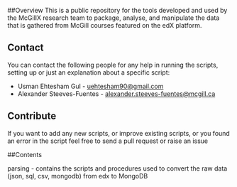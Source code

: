 ##Overview
This is a public repository for the tools developed and used by the McGillX research team to package, analyse, and manipulate the data that is gathered from McGill courses featured on the edX platform.

## Contact

You can contact the following people for any help in running the scripts, setting up or just an explanation about a specific script:

* Usman Ehtesham Gul - uehtesham90@gmail.com
* Alexander Steeves-Fuentes - alexander.steeves-fuentes@mcgill.ca

## Contribute

If you want to add any new scripts, or improve existing scripts, or you found an error in the script feel free to send a pull request or raise an issue

##Contents

parsing - contains the scripts and procedures used to convert the raw data (json, sql, csv, mongodb) from edx to MongoDB 
